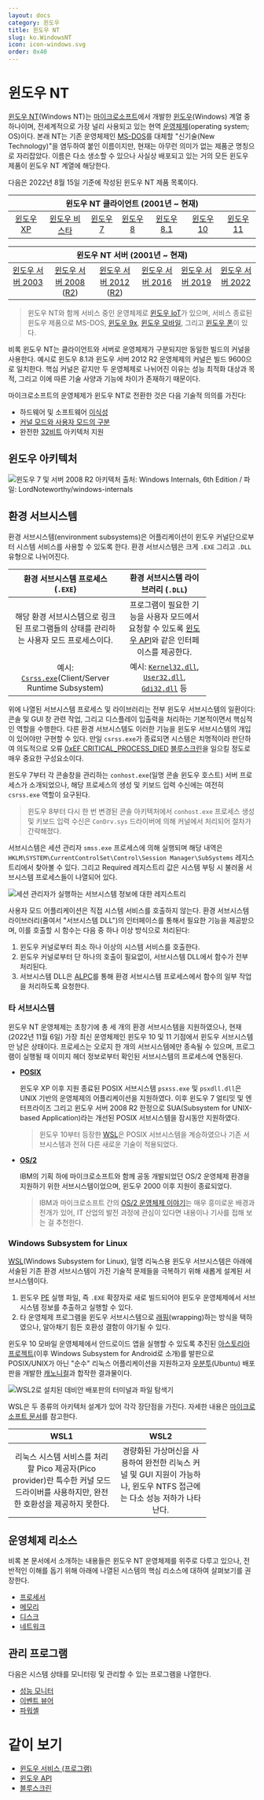 ```yaml
---
layout: docs
category: 윈도우
title: 윈도우 NT
slug: ko.WindowsNT
icon: icon-windows.svg
order: 0x40
---
```

# 윈도우 NT
[윈도우 NT](https://ko.wikipedia.org/wiki/윈도우_NT)(Windows NT)는 [마이크로소프트](https://ko.wikipedia.org/wiki/마이크로소프트)에서 개발한 [윈도우](https://ko.wikipedia.org/wiki/마이크로소프트_윈도우)(Windows) 계열 중 하나이며, 전세계적으로 가장 널리 사용되고 있는 현역 [운영체제](https://ko.wikipedia.org/wiki/운영_체제)(operating system; OS)이다. 본래 NT는 기존 운영체제인 [MS-DOS](https://ko.wikipedia.org/wiki/MS-DOS)를 대체할 "신기술(New Technology)"을 염두하여 붙인 이름이지만, 현재는 아무런 의미가 없는 제품군 명칭으로 자리잡았다. 이름은 다소 생소할 수 있으나 사실상 배포되고 있는 거의 모든 윈도우 제품이 윈도우 NT 계열에 해당한다.

다음은 2022년 8월 15일 기준에 작성된 윈도우 NT 제품 목록이다.

<table style="margin-bottom: 16px; table-layout: fixed; width: 100%">
<thead><tr><th colspan="7">윈도우 NT 클라이언트 (2001년 ~ 현재)</th></tr></thead>
<tbody>
<tr style="vertical-align: top; overflow-wrap: break-word; text-align: center;"><td><a href="https://ko.wikipedia.org/wiki/윈도우_XP">윈도우 XP</a></td><td><a href="https://ko.wikipedia.org/wiki/윈도우_비스타">윈도우 비스타</a></td><td><a href="https://ko.wikipedia.org/wiki/윈도우_7">윈도우 7</a></td><td><a href="https://ko.wikipedia.org/wiki/윈도우_8">윈도우 8</a></td><td><a href="https://ko.wikipedia.org/wiki/윈도우_8.1">윈도우 8.1</a></td><td><a href="https://ko.wikipedia.org/wiki/윈도우_10">윈도우 10</a></td><td><a href="https://ko.wikipedia.org/wiki/윈도우_11">윈도우 11</a></td></tr>
</tbody>
</table>

<table style="margin-top: 16px; table-layout: fixed; width: 100%">
<thead><tr><th colspan="6">윈도우 NT 서버 (2001년 ~ 현재)</th></tr></thead>
<tbody>
<tr style="vertical-align: top; overflow-wrap: break-word; text-align: center;"><td><a href="https://ko.wikipedia.org/wiki/윈도우_서버_2003">윈도우 서버 2003</a></td><td><a href="https://ko.wikipedia.org/wiki/윈도우_서버_2008">윈도우 서버 2008</a> (<a href="https://ko.wikipedia.org/wiki/윈도우_서버_2008_R2">R2</a>)</td><td><a href="https://ko.wikipedia.org/wiki/윈도우_서버_2012">윈도우 서버 2012</a> (<a href="https://ko.wikipedia.org/wiki/윈도우_서버_2012#윈도우_서버_2012_R2">R2</a>)</td><td><a href="https://ko.wikipedia.org/wiki/윈도우_서버_2016">윈도우 서버 2016</a></td><td><a href="https://ko.wikipedia.org/wiki/윈도우_서버_2019">윈도우 서버 2019</a></td><td><a href="https://ko.wikipedia.org/wiki/윈도우_서버_2022">윈도우 서버 2022</a></td></tr>
</tbody>
</table>

> 윈도우 NT와 함께 서비스 중인 운영체제로 [윈도우 IoT](https://ko.wikipedia.org/wiki/윈도우_IoT)가 있으며, 서비스 종료된 윈도우 제품으로 MS-DOS, [윈도우 9x](https://ko.wikipedia.org/wiki/윈도우_9x), [윈도우 모바일](https://ko.wikipedia.org/wiki/윈도우_모바일), 그리고 [윈도우 폰](https://ko.wikipedia.org/wiki/윈도우_폰)이 있다.

비록 윈도우 NT는 클라이언트와 서버로 운영체제가 구분되지만 동일한 빌드의 커널을 사용한다. 예시로 윈도우 8.1과 윈도우 서버 2012 R2 운영체제의 커널은 빌드 9600으로 일치한다. 핵심 커널은 같지만 두 운영체제로 나뉘어진 이유는 성능 최적화 대상과 목적, 그리고 이에 따른 기술 사양과 기능에 차이가 존재하기 때문이다.

마이크로소프트의 운영체제가 윈도우 NT로 전환한 것은 다음 기술적 의의를 가진다:

* 하드웨어 및 소프트웨어 [이식성](https://en.wikipedia.org/wiki/Software_portability)
* [커널 모드와 사용자 모드의 구분](ko.Processor#보호-링)
* 완전한 [32비트](https://ko.wikipedia.org/wiki/32비트) 아키텍처 지원

## 윈도우 아키텍처
![윈도우 7 및 서버 2008 R2 아키텍처<br/><sub><i>출처: <a href="https://www.oreilly.com/library/view/windows-internals-sixth/9780735671294/">Windows Internals, 6th Edition</a> / 파일: <a href="https://github.com/LordNoteworthy/windows-internals/blob/master/windows-internals-6th-ed.md">LordNoteworthy/windows-internals</a></i></sub>](/images/docs/windows/windows_architecture_overview.png)

## 환경 서브시스템
환경 서브시스템(environment subsystems)은 어플리케이션이 윈도우 커널단으로부터 시스템 서비스를 사용할 수 있도록 한다. 환경 서브시스템은 크게 `.EXE` 그리고 `.DLL` 유형으로 나뉘어진다.

<table style="table-layout: fixed; width: 80%">
<thead><tr><th>환경 서브시스템 프로세스 (<code>.EXE</code>)</th><th>환경 서브시스템 라이브러리 (<code>.DLL</code>)</th></tr></thead>
<tbody style="text-align: center;"><tr>
<td>해당 환경 서브시스템으로 링크된 프로그램들의 상태를 관리하는 사용자 모드 프로세스이다.</td>
<td>프로그램이 필요한 기능을 사용자 모드에서 요청할 수 있도록 <a href="ko.WinAPI">윈도우 API</a>와 같은 인터페이스를 제공한다.</td>
</tr><tr>
<td>예시: <a href="https://ko.wikipedia.org/wiki/클라이언트/서버_런타임_하위_시스템"><code>Csrss.exe</code></a>(Client/Server Runtime Subsystem)</td>
<td>예시: <a href="https://ko.wikipedia.org/wiki/윈도우_라이브러리_파일#KERNEL32.DLL"><code>Kernel32.dll</code></a>, <a href="https://ko.wikipedia.org/wiki/윈도우_라이브러리_파일#USER32.DLL"><code>User32.dll</code></a>, <a href="https://ko.wikipedia.org/wiki/윈도우_라이브러리_파일#GDI32.DLL"><code>Gdi32.dll</code></a> 등</td>
</tr></tbody>
</table>

위에 나열된 서브시스템 프로세스 및 라이브러리는 전부 윈도우 서브시스템의 일환이다: 콘솔 및 GUI 창 관련 작업, 그리고 디스플레이 입출력을 처리하는 기본적이면서 핵심적인 역할을 수행한다. 다른 환경 서브시스템도 이러한 기능을 윈도우 서브시스템의 개입이 있어야만 구현할 수 있다. 만일 `csrss.exe`가 종료되면 시스템은 치명적이라 판단하여 의도적으로 오류 [0xEF CRITICAL_PROCESS_DIED](https://learn.microsoft.com/en-us/windows-hardware/drivers/debugger/bug-check-0xef--critical-process-died) [블루스크린](ko.BSOD)을 일으킬 정도로 매우 중요한 구성요소이다.

윈도우 7부터 각 콘솔창을 관리하는 `conhost.exe`(일명 콘솔 윈도우 호스트) 서버 프로세스가 소개되었으나, 해당 프로세스의 생성 및 키보드 입력 수신에는 여전히 `csrss.exe` 역할이 요구된다.

> 윈도우 8부터 다시 한 번 변경된 콘솔 아키텍처에서 `conhost.exe` 프로세스 생성 및 키보드 입력 수신은 `ConDrv.sys` 드라이버에 의해 커널에서 처리되어 절차가 간략해졌다.

서브시스템은 세션 관리자 `smss.exe` 프로세스에 의해 실행되며 해당 내역은 `HKLM\SYSTEM\CurrentControlSet\Control\Session Manager\SubSystems` 레지스트리에서 찾아볼 수 있다. 그리고 Required 레지스트리 값은 시스템 부팅 시 불러올 서브시스템 프로세스들이 나열되어 있다.

![세션 관리자가 실행하는 서브시스템 정보에 대한 레지스트리](/images/docs/windows/windows_subsystems_registry.png)

사용자 모드 어플리케이션은 직접 시스템 서비스를 호출하지 않는다. 환경 서브시스템 라이브러리(줄여서 "서브시스템 DLL")의 인터페이스를 통해서 필요한 기능을 제공받으며, 이를 호출할 시 함수는 다음 중 하나 이상 방식으로 처리된다:

1. 윈도우 커널로부터 최소 하나 이상의 시스템 서비스를 호출한다.
2. 윈도우 커널로부터 단 하나의 호출이 필요없이, 서브시스템 DLL에서 함수가 전부 처리된다.
3. 서브시스템 DLL은 [ALPC](https://ko.wikipedia.org/wiki/로컬_프로시저_호출)를 통해 환경 서브시스템 프로세스에서 함수의 일부 작업을 처리하도록 요청한다.

### 타 서브시스템
윈도우 NT 운영체제는 초창기에 총 세 개의 환경 서브시스템을 지원하였으나, 현재 (2022년 11월 6일) 가장 최신 운영체제인 윈도우 10 및 11 기점에서 윈도우 서브시스템만 남은 상태이다. 프로세스는 오로지 한 개의 서브시스템에만 종속될 수 있으며, 프로그램이 실행될 때 이미지 헤더 정보로부터 확인된 서브시스템의 프로세스에 연동된다.

* **[POSIX](https://ko.wikipedia.org/wiki/POSIX)**

    윈도우 XP 이후 지원 종료된 POSIX 서브시스템 `psxss.exe` 및 `psxdll.dll`은 UNIX 기반의 운영체제의 어플리케이션을 지원하였다. 이후 윈도우 7 얼티밋 및 엔터프라이즈 그리고 윈도우 서버 2008 R2 한정으로 SUA(Subsystem for UNIX-based Application)라는 개선된 POSIX 서브시스템을 잠시동안 지원하였다.

    > 윈도우 10부터 등장한 [WSL](#windows-subsystem-for-linux)은 POSIX 서브시스템을 계승하였으나 기존 서브시스템과 전혀 다른 새로운 기술이 적용되었다.

* **[OS/2](https://ko.wikipedia.org/wiki/OS/2)**

    IBM의 기획 하에 마이크로소프트와 함께 공동 개발되었던 OS/2 운영체제 환경을 지원하기 위한 서브시스템이었으며, 윈도우 2000 이후 지원이 종료되었다.

    > IBM과 마이크로소프트 간의 [OS/2 운영체제 이야기](https://techland.time.com/2012/04/02/25-years-of-ibms-os2-the-birth-death-and-afterlife-of-a-legendary-operating-system/)는 매우 흥미로운 배경과 전개가 있어, IT 산업의 발전 과정에 관심이 있다면 내용이나 기사를 접해 보는 걸 추천한다.

### Windows Subsystem for Linux
[WSL](https://ko.wikipedia.org/wiki/리눅스용_윈도우_하위_시스템)(Windows Subsystem for Linux), 일명 리눅스용 윈도우 서브시스템은 아래에 서술된 기존 환경 서브시스템이 가진 기술적 문제들을 극복하기 위해 새롭게 설계된 서브시스템이다.

1. 윈도우 [PE](https://ko.wikipedia.org/wiki/PE_포맷) 실행 파일, 즉 `.EXE` 확장자로 새로 빌드되어야 윈도우 운영체제에서 서브시스템 정보를 추출하고 실행할 수 있다.
2. 타 운영체제 프로그램을 윈도우 서브시스템으로 [래핑](https://ko.wikipedia.org/wiki/래퍼_라이브러리)(wrapping)하는 방식을 택하였으나, 알아채기 힘든 호환성 결함이 야기될 수 있다.

윈도우 10 모바일 운영체제에서 안드로이드 앱을 실행할 수 있도록 추진된 [아스토리아 프로젝트](https://en.wikipedia.org/wiki/Windows_10_Mobile#Project_Astoria)(이후 Windows Subsystem for Android로 소개)를 발판으로 POSIX/UNIX가 아닌 "순수" 리눅스 어플리케이션을 지원하고자 [우분투](https://ko.wikipedia.org/wiki/우분투)(Ubuntu) 배포판을 개발한 [캐노니컬](https://ko.wikipedia.org/wiki/캐노니컬)과 합작한 결과물이다.

![WSL2로 설치된 <a href="https://ko.wikipedia.org/wiki/데비안">데비안</a> 배포판의 터미널과 파일 탐색기](/images/docs/windows/wsl_debian_example.png)

WSL은 두 종류의 아키텍처 설계가 있어 각각 장단점을 가진다. 자세한 내용은 [마이크로소프트 문서](https://learn.microsoft.com/en-us/windows/wsl/compare-versions)를 참고한다.

<table style="table-layout: fixed; width: 80%">
<thead><tr><th>WSL1</th><th>WSL2</th></tr></thead>
<tbody style="text-align: center;"><tr>
<td>리눅스 시스템 서비스를 처리할 Pico 제공자(Pico provider)란 특수한 커널 모드 드라이버를 사용하지만, 완전한 호환성을 제공하지 못한다.</td>
<td>경량화된 가상머신을 사용하여 완전한 리눅스 커널 및 GUI 지원이 가능하나, 윈도우 NTFS 접근에는 다소 성능 저하가 나타난다.</td>
</tr></tbody>
</table>

## 운영체제 리소스
비록 본 문서에서 소개하는 내용들은 윈도우 NT 운영체제를 위주로 다루고 있으나, 전반적인 이해를 돕기 위해 아래에 나열된 시스템의 핵심 리소스에 대하여 살펴보기를 권장한다.

* [프로세서](ko.Processor)
* [메모리](ko.Memory)
* [디스크](ko.Disk)
* [네트워크](ko.Network)

## 관리 프로그램
다음은 시스템 상태를 모니터링 및 관리할 수 있는 프로그램을 나열한다.

* [성능 모니터](ko.Performance_Monitor)
* [이벤트 뷰어](ko.Eventvwr)
* [파워셸](ko.PowerShell)

# 같이 보기
* [윈도우 서비스 (프로그램)](ko.Service)
* [윈도우 API](ko.WinAPI)
* [블루스크린](ko.BSOD)
